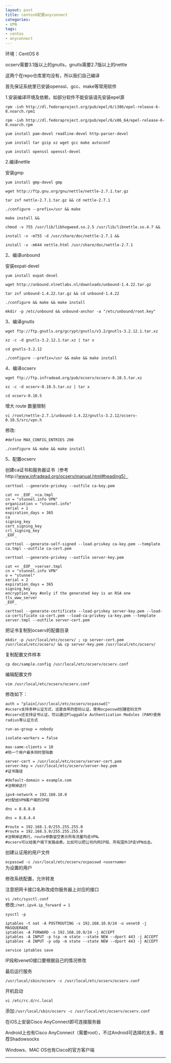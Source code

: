 ```yaml
---
layout: post
title: centos6配置anyconnect
categories:
- VPN
tags:
- centos
- anyconnect
---
```


环境：CentOS 6

ocserv需要3.1版以上的gnutls，gnutls需要2.7版以上的nettle

这两个在repo仓库里均没有，所以我们自己编译

首先保证系统里已安装openssl、gcc、make等常用软件

1.安装编译环境及依赖，如部分软件不能安装请先安装epel源

`rpm -ivh http://dl.fedoraproject.org/pub/epel/6/i386/epel-release-6-8.noarch.rpm1`

`rpm -ivh http://dl.fedoraproject.org/pub/epel/6/x86_64/epel-release-6-8.noarch.rpm`

`yum install pam-devel readline-devel http-parser-devel`

`yum install tar gzip xz wget gcc make autoconf `

`yum install openssl openssl-devel`

2.编译nettle

安装gmp

`yum install gmp-devel gmp`

`wget http://ftp.gnu.org/gnu/nettle/nettle-2.7.1.tar.gz`

`tar zxf nettle-2.7.1.tar.gz && cd nettle-2.7.1`

`./configure --prefix=/usr && make`

`make install &&`

`chmod -v 755 /usr/lib/libhogweed.so.2.5 /usr/lib/libnettle.so.4.7 &&`

`install -v -m755 -d /usr/share/doc/nettle-2.7.1 &&`

`install -v -m644 nettle.html /usr/share/doc/nettle-2.7.1`

2、编译unbound

安装expat-devel

`yum install expat-devel`

`wget http://unbound.nlnetlabs.nl/downloads/unbound-1.4.22.tar.gz`

`tar zxf unbound-1.4.22.tar.gz && cd unbound-1.4.22`

`./configure && make && make install`

`mkdir -p /etc/unbound && unbound-anchor -a "/etc/unbound/root.key"`

3、编译gnutls

`wget ftp://ftp.gnutls.org/gcrypt/gnutls/v3.2/gnutls-3.2.12.1.tar.xz`

`xz -c -d gnutls-3.2.12.1.tar.xz | tar x`

`cd gnutls-3.2.12`

`./configure --prefix=/usr && make && make install`

4、编译ocserv

`wget ftp://ftp.infradead.org/pub/ocserv/ocserv-0.10.5.tar.xz`

`xz -c -d ocserv-0.10.5.tar.xz | tar x`

`cd ocserv-0.10.5`

增大 route 数量限制

`vi /root/nettle-2.7.1/unbound-1.4.22/gnutls-3.2.12/ocserv-0.10.5/src/vpn.h`

修改:

`#define MAX_CONFIG_ENTRIES 200`


`./configure && make && make install`

5、配置ocserv

创建ca证书和服务器证书（参考http://www.infradead.org/ocserv/manual.html#heading5）

`certtool --generate-privkey --outfile ca-key.pem`

`cat << _EOF_ >ca.tmpl`  
`cn = "stunnel.info VPN"`  
`organization = "stunnel.info"`  
`serial = 1`  
`expiration_days = 365`  
`ca`  
`signing_key`  
`cert_signing_key`  
`crl_signing_key`  
`_EOF_`  

`certtool --generate-self-signed --load-privkey ca-key.pem --template ca.tmpl --outfile ca-cert.pem`

`certtool --generate-privkey --outfile server-key.pem`

`cat << _EOF_ >server.tmpl`  
`cn = "stunnel.info VPN"`  
`o = "stunnel"`  
`serial = 2`  
`expiration_days = 365`  
`signing_key`  
`encryption_key #only if the generated key is an RSA one`  
`tls_www_server`  
`_EOF_`

`certtool --generate-certificate --load-privkey server-key.pem --load-ca-certificate ca-cert.pem --load-ca-privkey ca-key.pem --template server.tmpl --outfile server-cert.pem`

把证书复制到ocserv的配置目录

`mkdir -p /usr/local/etc/ocserv/ ; cp server-cert.pem /usr/local/etc/ocserv/ && cp server-key.pem /usr/local/etc/ocserv/`

复制配置文件样本

`cp doc/sample.config /usr/local/etc/ocserv/ocserv.conf`

编辑配置文件

`vim /usr/local/etc/ocserv/ocserv.conf`

修改如下：

`auth = "plain[/usr/local/etc/ocserv/ocpasswd]"`  
`#ocserv支持多种认证方式，这是自带的密码认证，使用ocpasswd创建密码文件`  
`#ocserv还支持证书认证，可以通过Pluggable Authentication Modules (PAM)使用radius等认证方式`  

`run-as-group = nobody`

`isolate-workers = false `

`max-same-clients = 10`  
`#同一个用户最多同时登陆数`  

`server-cert = /usr/local/etc/ocserv/server-cert.pem`  
`server-key = /usr/local/etc/ocserv/server-key.pem`  
`#证书路径`  

`#default-domain = example.com`  
`#注释掉这行`  

`ipv4-network = 192.168.10.0`  
`#分配给VPN客户端的IP段`  

`dns = 8.8.8.8`

`dns = 8.8.4.4`

`#route = 192.168.1.0/255.255.255.0`  
`#route = 192.168.5.0/255.255.255.0`  
`#注释掉这两行。route参数留空表示所有流量均走VPN。`  
`#ocserv可以给客户端下发路由表。比如可以把公司内网IP段、所有国外IP走VPN出去。`  

创建认证用的用户文件

`ocpasswd -c /usr/local/etc/ocserv/ocpasswd <username>`  
<username>为设置的用户

修改系统配置，允许转发

注意把网卡接口名称改成你服务器上对应的接口

`vi /etc/sysctl.conf`  
修改:`/net.ipv4.ip_forward = 1`  

`sysctl -p`

`iptables -t nat -A POSTROUTING -s 192.168.10.0/24 -o venet0 -j MASQUERADE`  
`iptables -A FORWARD -s 192.168.10.0/24 -j ACCEPT`  
`iptables -A INPUT -p tcp -m state --state NEW --dport 443 -j ACCEPT`  
`iptables -A INPUT -p udp -m state --state NEW --dport 443 -j ACCEPT`  

`service iptables save`

IP段和venet0接口要根据自己的情况修改

最后运行服务

`/usr/local/sbin/ocserv -c /usr/local/etc/ocserv/ocserv.conf`

开机启动

`vi /etc/rc.d/rc.local `

添加:`/usr/local/sbin/ocserv -c /usr/local/etc/ocserv/ocserv.conf`

在iOS上安装Cisco AnyConnect即可连接服务器

Android上也有Cisco AnyConnect（需要root），不过Android可选择的太多，推荐Shadowsocks

Windows、MAC OS也有Cisco的官方客户端

---
